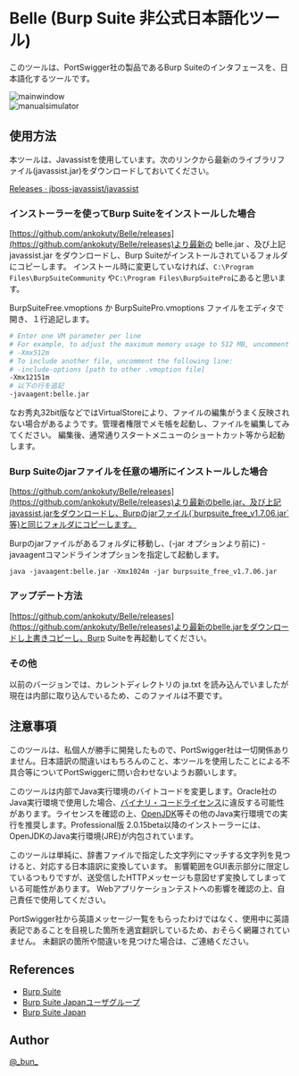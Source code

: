 Belle (Burp Suite 非公式日本語化ツール)
====

このツールは、PortSwigger社の製品であるBurp Suiteのインタフェースを、日本語化するツールです。

![mainwindow](screenshots/mainwindow.png)  
![manualsimulator](screenshots/manualsimulator.png)  

## 使用方法

本ツールは、Javassistを使用しています。次のリンクから最新のライブラリファイル(javassist.jar)をダウンロードしておいてください。

[Releases · jboss-javassist/javassist](https://github.com/jboss-javassist/javassist/releases)

### インストーラーを使ってBurp Suiteをインストールした場合

[https://github.com/ankokuty/Belle/releases](https://github.com/ankokuty/Belle/releases)より最新の belle.jar 、及び上記 javassist.jar をダウンロードし、Burp Suiteがインストールされているフォルダにコピーします。
インストール時に変更していなければ、``C:\Program Files\BurpSuiteCommunity`` や``C:\Program Files\BurpSuitePro``にあると思います。

BurpSuiteFree.vmoptions か BurpSuitePro.vmoptions ファイルをエディタで開き、１行追記します。

```bash
# Enter one VM parameter per line
# For example, to adjust the maximum memory usage to 512 MB, uncomment the following line:
# -Xmx512m
# To include another file, uncomment the following line:
# -include-options [path to other .vmoption file]
-Xmx12151m
# 以下の行を追記
-javaagent:belle.jar
```

なお秀丸32bit版などではVirtualStoreにより、ファイルの編集がうまく反映されない場合があるようです。管理者権限でメモ帳を起動し、ファイルを編集してみてください。
編集後、通常通りスタートメニューのショートカット等から起動します。

### Burp Suiteのjarファイルを任意の場所にインストールした場合

[https://github.com/ankokuty/Belle/releases](https://github.com/ankokuty/Belle/releases)より最新のbelle.jar、及び上記javassist.jarをダウンロードし、Burpのjarファイル(`burpsuite_free_v1.7.06.jar`等)と同じフォルダにコピーします。

Burpのjarファイルがあるフォルダに移動し、(-jar オプションより前に) -javaagentコマンドラインオプションを指定して起動します。

```
java -javaagent:belle.jar -Xmx1024m -jar burpsuite_free_v1.7.06.jar
```

### アップデート方法

[https://github.com/ankokuty/Belle/releases](https://github.com/ankokuty/Belle/releases)より最新のbelle.jarをダウンロードし上書きコピーし、Burp Suiteを再起動してください。

### その他

以前のバージョンでは、カレントディレクトリの ja.txt を読み込んでいましたが現在は内部に取り込んでいるため、このファイルは不要です。

## 注意事項

このツールは、私個人が勝手に開発したもので、PortSwigger社は一切関係ありません。日本語訳の間違いはもちろんのこと、本ツールを使用したことによる不具合等についてPortSwiggerに問い合わせないようお願いします。

このツールは内部でJava実行環境のバイトコードを変更します。Oracle社のJava実行環境で使用した場合、[バイナリ・コードライセンス](http://www.oracle.com/technetwork/java/javase/terms/license/index.html)に違反する可能性があります。ライセンスを確認の上、[OpenJDK](http://openjdk.java.net/)等その他のJava実行環境での実行を推奨します。Professional版 2.0.15beta以降のインストーラーには、OpenJDKのJava実行環境(JRE)が内包されています。

このツールは単純に、辞書ファイルで指定した文字列にマッチする文字列を見つけると、対応する日本語訳に変換しています。
影響範囲をGUI表示部分に限定しているつもりですが、送受信したHTTPメッセージも意図せず変換してしまっている可能性があります。
Webアプリケーションテストへの影響を確認の上、自己責任で使用してください。

PortSwigger社から英語メッセージ一覧をもらったわけではなく、使用中に英語表記であることを目視した箇所を適宜翻訳しているため、おそらく網羅されていません。
未翻訳の箇所や間違いを見つけた場合は、ご連絡ください。

## References

- [Burp Suite](https://portswigger.net/burp/)
- [Burp Suite Japanユーザグループ](https://groups.google.com/d/forum/burp-suite-japan)
- [Burp Suite Japan](https://twitter.com/burpsuitejapan)

## Author

[@\_bun\_](https://twitter.com/_bun_)
